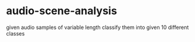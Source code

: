 # audio-scene-analysis
given audio samples of variable length classify them into given 10 different classes
